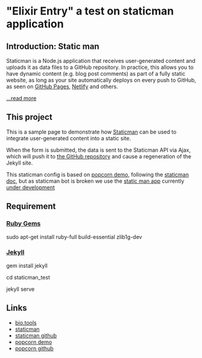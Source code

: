 # "Elixir Entry" a test on staticman application

## Introduction: Static man

Staticman is a Node.js application that receives user-generated content and uploads it as data files to a GitHub repository. In practice, this allows you to have dynamic content (e.g. blog post comments) as part of a fully static website, as long as your site automatically deploys on every push to GitHub, as seen on [GitHub Pages](https://pages.github.com/), [Netlify](http://netlify.com/) and others.		

[...read more](https://github.com/eduardoboucas/staticman)


## This project

This is a sample page to demonstrate how [Staticman](https://staticman.net) can be used to integrate user-generated content into a static site. 

When the form is submitted, the data is sent to the Staticman API via Ajax, which will push it to [the GitHub repository](https://github.com/ValentinMarcon/staticman_test) and cause a regeneration of the Jekyll site.

This staticman config is based on  [popcorn demo](https://github.com/eduardoboucas/popcorn), following the [staticman doc](https://staticman.net/docs/), but as staticman bot is broken we use the [static man app](https://github.com/apps/staticman-net) currently [under development](https://github.com/eduardoboucas/staticman/issues/243#issuecomment-453754860)

## Requirement

### [Ruby Gems](https://jekyllrb.com/docs/installation/)

sudo apt-get install ruby-full build-essential zlib1g-dev

### [Jekyll](https://jekyllrb.com/docs/)

gem install jekyll

cd staticman_test

jekyll serve

## Links

- [bio.tools](https://bio.tools/)
- [staticman](https://staticman.net/)
- [staticman github](https://github.com/eduardoboucas/staticman)
- [popcorn demo](http://popcorn.staticman.net/)
- [popcorn github](https://github.com/eduardoboucas/popcorn)
